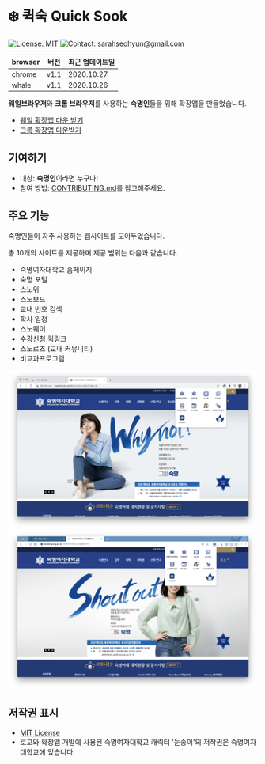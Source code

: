 # ❄️ 퀵숙 Quick Sook

[![License: MIT](https://img.shields.io/badge/License-MIT-yellow.svg)](https://opensource.org/licenses/MIT)
[![Contact: sarahseohyun@gmail.com](https://img.shields.io/badge/Contact-sarahseohyun@gmail.com-important)](mailto:sarahseohyun@gmail.com)

| browser | 버전 | 최근 업데이트일 |
| ------- | ---- | --------------- |
| chrome  | v1.1 | 2020.10.27      |
| whale   | v1.1 | 2020.10.26      |

**웨일브라우저**와 **크롬 브라우저**를 사용하는 **숙명인**들을 위해 확장앱을 만들었습니다.

- [웨일 확장앱 다운 받기](https://store.whale.naver.com/detail/lniagbhflokdpfoilcmcpdmaphllolai)
- [크롬 확장앱 다운받기](https://chrome.google.com/webstore/detail/%ED%80%B5%EC%88%99-quick-sookmyung/ojiacghdlkbcfphkggebiiblbhheiopc)

## 기여하기

- 대상: **숙명인**이라면 누구나!
- 참여 방법: [CONTRIBUTING.md](CONTRIBUTING.md)를 참고해주세요.

## 주요 기능

숙명인들이 자주 사용하는 웹사이트를 모아두었습니다.

총 10개의 사이트를 제공하며 제공 범위는 다음과 같습니다.

- 숙명여자대학교 홈페이지
- 숙명 포털
- 스노위
- 스노보드
- 교내 번호 검색
- 학사 일정
- 스노웨이
- 수강신청 퀵링크
- 스노로즈 (교내 커뮤니티)
- 비교과프로그램

![Preview_chrome](./preview/preview_chrome.png)
![Preview_whale](./preview/preview_whale.png)

## 저작권 표시

- [MIT License](LICENSE)
- 로고와 확장앱 개발에 사용된 숙명여자대학교 캐릭터 '눈송이'의 저작권은 숙명여자대학교에 있습니다.
